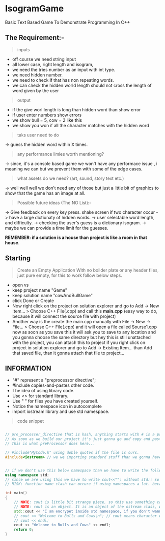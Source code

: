 # IsogramGame
Basic Text Based Game To Demonstrate Programming In C++ 

## The Requirement:-

> inputs

- off course we need string input
- all lower case, right length and isogram,
- we need the tries number as an input with int type.
- we need hidden number.
- we need to check if that has non repeating words.
- we can check the hidden world length should not cross the length of word given by the user

> output

- if the give worl length is long than hidden word than show error
- if user enter numbers show errors
- we show bull = 5, cow = 2 like this 
- we show you won if all the character matches with the hidden word

> taks user need to do

-> guess the hidden word within X times.


> any performance limies worth mentioning?

-> since, it's a console based game we won't have any performace issue , i meaning we can
but we prevent them with some of the edge cases.

> what assets do we need? (art, sound, story text etc.)

-> well well well we don't need any of those but just a little bit of graphics to
show that the game has an image at all.


> Possible future ideas (The NO List):-

-> Give feedback on every key press. shake screen if two character occur
-> have a large dictionaty of hidden words.
-> user selectable word length, and difficulty.
-> checking the user's guess is a dictionary isogram.
-> maybe we can provide a time limit for the guesses.

**REMEMBER: if a solution is a house than project is like a room in that house.**


## Starting 

> Create an Empty Application With no boilder plate or any header files, just pure empty, for this to work follow below steps.
- open vs
- keep project name "Game"
- keep solution name "cowAndBullGame"
- click Done or Create
- Now right click on the project on solution explorer and go to Add -> New Item... > Choose C++ File(.cpp) and call this **main.cpp** (easy way to do, because it will connect the source file with project)
- Another way is the create the main.cpp manually with File -> New -> File... > Choose C++ File(.cpp) and it will open a file called Sourse1.cpp now as soon as you save this it will ask you to save to any location and you gonna choose the same directory but hey this is still unattached with the project, you can attach this to project if you right click on project in solution explorer and go to Add -> Existing Item... than Add that saved file, than it gonna attach that file to project...


## INFORMATION

- "#" represent a "preprocessor directive";
- #include copies-and-pastes other code.
- The idea of using library code.
- Use <> for standard library.
- Use " " for files you have created yourself.
- Notice the namespace icon in autocomplete
- import iostream library and use std namespace.

> code snippet

```c++

// pre_processer_directive that is hash, anything starts with # is a preProcessor there are few.
// As soon as we build our project it's just gonna go and copy and paste some code from different file to this file
// This is what preProcessor does here...

// #include"MyCode.h" using doble quotes if the file is ours.
#include<iostream> // we we importing standard stuff than we gonna have to use <> angular brackets.


// if we don't use this below namespace than we have to write the following line as std::cout<<"";
using namespace std;
// since we are using this we have to write cout<<""; without std:: so just we can get rid of this.
// RISK: function name clash can occure if using namespaces a lot. because two namespace can have same name function., here the word "USING" is real riskiest part. apart from that there is nothing wrong with namespace usage.  

int main()
{
	// NOTE: cout is little bit strange piece, so this use something called an overloaded operator.
	// NOTE: cout is an object. It is an object of the ostream class, which is used for sending output to the standard output stream (usually the terminal window in which you run the program)
	std::cout << "I am encrypet inside std namespace, if you don't wanna use std:: everytime tha write \"using namespace std;\" at the top and below the preprocessor directives.";
	// cout << "Welcome to Bulls and Cows\n"; // cout means character out
	// cout << endl;
	cout << "Welcome to Bulls and Cows" << endl;
	return 0;
}

```
